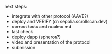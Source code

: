 next steps:

* integrate with other protocol (AAVE?)
* deploy and VERIFY (on sepolia.scrollscan.dev)
* correct tests and readme.md
* last check
* deploy dapp (spheron?)
* video and presentation of the protocol
* submission